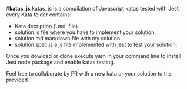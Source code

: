 #**katas_js**
   katas_js is a compilation of Javascript katas tested with Jest, every Kata folder contains: 
  * Kata decription ('.md' file).
  * solution.js file where you have to implement your solution.
  * solution.md markdown file with my solution. 
  * solution.spec.js a js file implemented with jest to test your solution.
  
  Once you dowload or clone execute yarn in your command line to install Jest node package and enable katas testing. 
  
  Feel free to collaborate by PR with a new kata or your solution to the provided.
